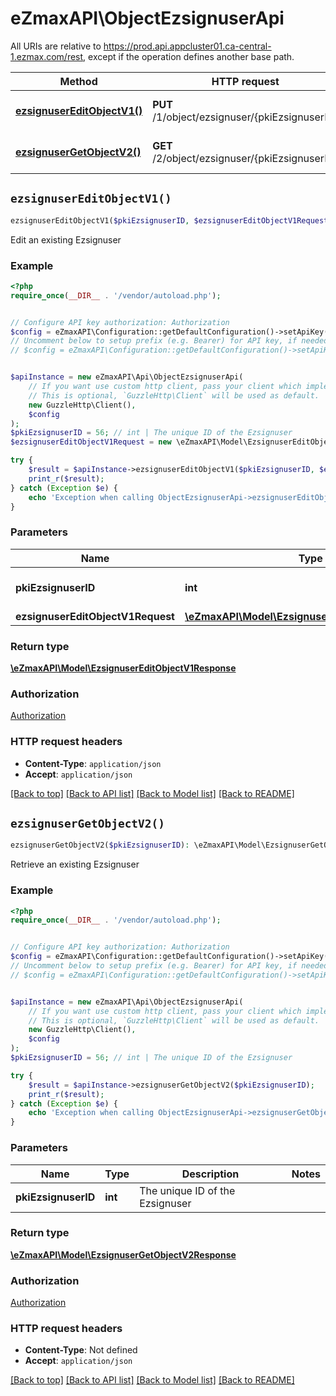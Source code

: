 # eZmaxAPI\ObjectEzsignuserApi

All URIs are relative to https://prod.api.appcluster01.ca-central-1.ezmax.com/rest, except if the operation defines another base path.

| Method | HTTP request | Description |
| ------------- | ------------- | ------------- |
| [**ezsignuserEditObjectV1()**](ObjectEzsignuserApi.md#ezsignuserEditObjectV1) | **PUT** /1/object/ezsignuser/{pkiEzsignuserID} | Edit an existing Ezsignuser |
| [**ezsignuserGetObjectV2()**](ObjectEzsignuserApi.md#ezsignuserGetObjectV2) | **GET** /2/object/ezsignuser/{pkiEzsignuserID} | Retrieve an existing Ezsignuser |


## `ezsignuserEditObjectV1()`

```php
ezsignuserEditObjectV1($pkiEzsignuserID, $ezsignuserEditObjectV1Request): \eZmaxAPI\Model\EzsignuserEditObjectV1Response
```

Edit an existing Ezsignuser



### Example

```php
<?php
require_once(__DIR__ . '/vendor/autoload.php');


// Configure API key authorization: Authorization
$config = eZmaxAPI\Configuration::getDefaultConfiguration()->setApiKey('Authorization', 'YOUR_API_KEY');
// Uncomment below to setup prefix (e.g. Bearer) for API key, if needed
// $config = eZmaxAPI\Configuration::getDefaultConfiguration()->setApiKeyPrefix('Authorization', 'Bearer');


$apiInstance = new eZmaxAPI\Api\ObjectEzsignuserApi(
    // If you want use custom http client, pass your client which implements `GuzzleHttp\ClientInterface`.
    // This is optional, `GuzzleHttp\Client` will be used as default.
    new GuzzleHttp\Client(),
    $config
);
$pkiEzsignuserID = 56; // int | The unique ID of the Ezsignuser
$ezsignuserEditObjectV1Request = new \eZmaxAPI\Model\EzsignuserEditObjectV1Request(); // \eZmaxAPI\Model\EzsignuserEditObjectV1Request

try {
    $result = $apiInstance->ezsignuserEditObjectV1($pkiEzsignuserID, $ezsignuserEditObjectV1Request);
    print_r($result);
} catch (Exception $e) {
    echo 'Exception when calling ObjectEzsignuserApi->ezsignuserEditObjectV1: ', $e->getMessage(), PHP_EOL;
}
```

### Parameters

| Name | Type | Description  | Notes |
| ------------- | ------------- | ------------- | ------------- |
| **pkiEzsignuserID** | **int**| The unique ID of the Ezsignuser | |
| **ezsignuserEditObjectV1Request** | [**\eZmaxAPI\Model\EzsignuserEditObjectV1Request**](../Model/EzsignuserEditObjectV1Request.md)|  | |

### Return type

[**\eZmaxAPI\Model\EzsignuserEditObjectV1Response**](../Model/EzsignuserEditObjectV1Response.md)

### Authorization

[Authorization](../../README.md#Authorization)

### HTTP request headers

- **Content-Type**: `application/json`
- **Accept**: `application/json`

[[Back to top]](#) [[Back to API list]](../../README.md#endpoints)
[[Back to Model list]](../../README.md#models)
[[Back to README]](../../README.md)

## `ezsignuserGetObjectV2()`

```php
ezsignuserGetObjectV2($pkiEzsignuserID): \eZmaxAPI\Model\EzsignuserGetObjectV2Response
```

Retrieve an existing Ezsignuser



### Example

```php
<?php
require_once(__DIR__ . '/vendor/autoload.php');


// Configure API key authorization: Authorization
$config = eZmaxAPI\Configuration::getDefaultConfiguration()->setApiKey('Authorization', 'YOUR_API_KEY');
// Uncomment below to setup prefix (e.g. Bearer) for API key, if needed
// $config = eZmaxAPI\Configuration::getDefaultConfiguration()->setApiKeyPrefix('Authorization', 'Bearer');


$apiInstance = new eZmaxAPI\Api\ObjectEzsignuserApi(
    // If you want use custom http client, pass your client which implements `GuzzleHttp\ClientInterface`.
    // This is optional, `GuzzleHttp\Client` will be used as default.
    new GuzzleHttp\Client(),
    $config
);
$pkiEzsignuserID = 56; // int | The unique ID of the Ezsignuser

try {
    $result = $apiInstance->ezsignuserGetObjectV2($pkiEzsignuserID);
    print_r($result);
} catch (Exception $e) {
    echo 'Exception when calling ObjectEzsignuserApi->ezsignuserGetObjectV2: ', $e->getMessage(), PHP_EOL;
}
```

### Parameters

| Name | Type | Description  | Notes |
| ------------- | ------------- | ------------- | ------------- |
| **pkiEzsignuserID** | **int**| The unique ID of the Ezsignuser | |

### Return type

[**\eZmaxAPI\Model\EzsignuserGetObjectV2Response**](../Model/EzsignuserGetObjectV2Response.md)

### Authorization

[Authorization](../../README.md#Authorization)

### HTTP request headers

- **Content-Type**: Not defined
- **Accept**: `application/json`

[[Back to top]](#) [[Back to API list]](../../README.md#endpoints)
[[Back to Model list]](../../README.md#models)
[[Back to README]](../../README.md)
